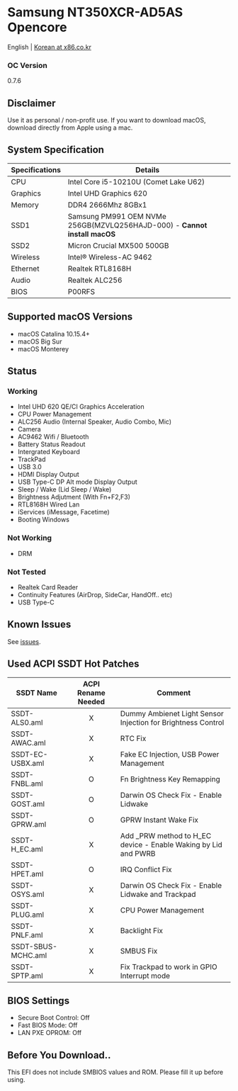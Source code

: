 # Samsung NT350XCR-AD5AS Opencore
English | [Korean at x86.co.kr](https://x86.co.kr/mymac/6519428)
### OC Version
0.7.6
## Disclaimer 
Use it as personal / non-profit use. 
If you want to download macOS, download directly from Apple using a mac.
## System Specification
|Specifications|Details|
|------|---|
|CPU|Intel Core i5-10210U (Comet Lake U62) |
|Graphics|Intel UHD Graphics 620|
|Memory|DDR4 2666Mhz 8GBx1|
|SSD1|Samsung PM991 OEM NVMe 256GB(MZVLQ256HAJD-000) - **Cannot install macOS**|
|SSD2|Micron Crucial MX500 500GB|
|Wireless|Intel® Wireless-AC 9462|
|Ethernet|Realtek RTL8168H|
|Audio|Realtek ALC256|
|BIOS|P00RFS|
## Supported macOS Versions
* macOS Catalina 10.15.4+
* macOS Big Sur 
* macOS Monterey
## Status
### Working
* Intel UHD 620 QE/CI Graphics Acceleration
* CPU Power Management
* ALC256 Audio (Internal Speaker, Audio Combo, Mic)
* Camera
* AC9462 Wifi / Bluetooth
* Battery Status Readout
* Intergrated Keyboard
* TrackPad
* USB 3.0
* HDMI Display Output
* USB Type-C DP Alt mode Display Output
* Sleep / Wake (Lid Sleep / Wake)
* Brightness Adjutment (With Fn+F2,F3)
* RTL8168H Wired Lan
* iServices (iMessage, Facetime)
* Booting Windows
### Not Working
* DRM
### Not Tested
* Realtek Card Reader
* Continuity Features (AirDrop, SideCar, HandOff.. etc)
* USB Type-C
## Known Issues
See [issues](https://github.com/PKRN0/Samsung-NT350XCR-AD5AS-Opencore/issues).
## Used ACPI SSDT Hot Patches
|SSDT Name|ACPI Rename Needed|Comment|
|----------|:------------------:|------|
|SSDT-ALS0.aml|	X	|Dummy Ambienet Light Sensor Injection for Brightness Control|
|SSDT-AWAC.aml|	X	|RTC Fix|
|SSDT-EC-USBX.aml| X |Fake EC Injection, USB Power Management|
|SSDT-FNBL.aml|	O	|Fn Brightness Key Remapping|
|SSDT-GOST.aml|	O |Darwin OS Check Fix - Enable Lidwake|
|SSDT-GPRW.aml|	O	|GPRW Instant Wake Fix|
|SSDT-H_EC.aml|	X	|Add _PRW method to H_EC device - Enable Waking by Lid and PWRB|
|SSDT-HPET.aml|	O |IRQ Conflict Fix|
|SSDT-OSYS.aml|	X	|Darwin OS Check Fix - Enable Lidwake and Trackpad|
|SSDT-PLUG.aml|	X	|CPU Power Management|
|SSDT-PNLF.aml|	X	|Backlight Fix|
|SSDT-SBUS-MCHC.aml|	X	|SMBUS Fix|
|SSDT-SPTP.aml|	X	|Fix Trackpad to work in GPIO Interrupt mode|

## BIOS Settings
* Secure Boot Control: Off
* Fast BIOS Mode: Off
* LAN PXE OPROM: Off
## Before You Download..
This EFI does not include SMBIOS values and ROM. Please fill it up before using.
